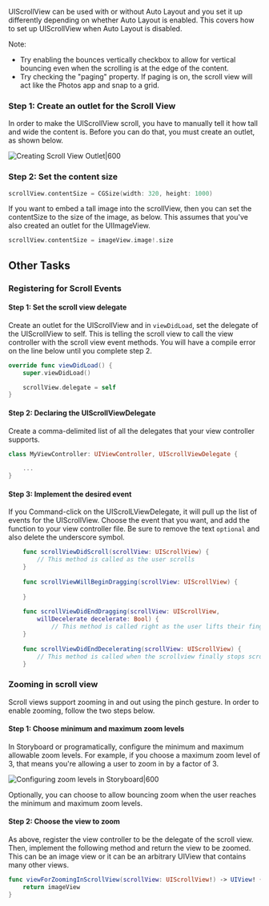 
UIScrollView can be used with or without Auto Layout and you set it up differently depending on whether Auto Layout is enabled. This covers how to set up UIScrollView when Auto Layout is disabled.

Note:

- Try enabling the bounces vertically checkbox to allow for vertical bouncing even when the scrolling is at the edge of the content.
- Try checking the "paging" property. If paging is on, the scroll view will act like the Photos app and snap to a grid.

### Step 1: Create an outlet for the Scroll View

In order to make the UIScrollView scroll, you have to manually tell it how tall and wide the content is. Before you can do that, you must create an outlet, as shown below.

![Creating Scroll View Outlet|600](http://i.imgur.com/9rErlXd.gif)

### Step 2: Set the content size

```swift
scrollView.contentSize = CGSize(width: 320, height: 1000)
```

If you want to embed a tall image into the scrollView, then you can set the contentSize to the size of the image, as below. This assumes that you've also created an outlet for the UIImageView.

```swift
scrollView.contentSize = imageView.image!.size
```

## Other Tasks

### Registering for Scroll Events

#### Step 1: Set the scroll view delegate

Create an outlet for the UIScrollView and in `viewDidLoad`, set the delegate of the UIScrollView to self. This is telling the scroll view to call the view controller with the scroll view event methods. You will have a compile error on the line below until you complete step 2.

```swift
override func viewDidLoad() {
    super.viewDidLoad()

	scrollView.delegate = self
}
```

#### Step 2: Declaring the UIScrollViewDelegate

Create a comma-delimited list of all the delegates that your view controller supports.

```swift
class MyViewController: UIViewController, UIScrollViewDelegate {

	...
}
```

#### Step 3: Implement the desired event

If you Command-click on the UIScrolLViewDelegate, it will pull up the list of events for the UIScrollView. Choose the event that you want, and add the function to your view controller file. Be sure to remove the text `optional` and also delete the underscore symbol.

```swift
    func scrollViewDidScroll(scrollView: UIScrollView) {
        // This method is called as the user scrolls
    }
    
    func scrollViewWillBeginDragging(scrollView: UIScrollView) {
        
    }
    
    func scrollViewDidEndDragging(scrollView: UIScrollView,
        willDecelerate decelerate: Bool) {
            // This method is called right as the user lifts their finger
    }
    
    func scrollViewDidEndDecelerating(scrollView: UIScrollView) {
        // This method is called when the scrollview finally stops scrolling.
    }
```

### Zooming in scroll view

Scroll views support zooming in and out using the pinch gesture. In order to enable zooming, follow the two steps below.

#### Step 1: Choose minimum and maximum zoom levels

In Storyboard or programatically, configure the minimum and maximum allowable zoom levels. For example, if you choose a maximum zoom level of 3, that means you're allowing a user to zoom in by a factor of 3.

![Configuring zoom levels in Storyboard|600](http://i.imgur.com/q0pk6b1.png)

Optionally, you can choose to allow bouncing zoom when the user reaches the minimum and maximum zoom levels.

#### Step 2: Choose the view to zoom

As above, register the view controller to be the delegate of the scroll view. Then, implement the following method and return the view to be zoomed. This can be an image view or it can be an arbitrary UIView that contains many other views.

```swift
func viewForZoomingInScrollView(scrollView: UIScrollView!) -> UIView! {
    return imageView
}
```